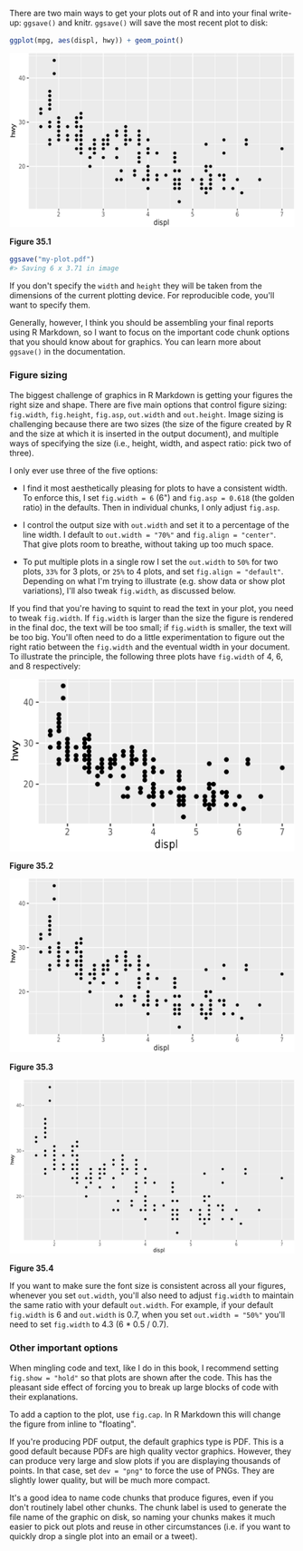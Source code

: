 
There are two main ways to get your plots out of R and into your final write-up: `ggsave()` and knitr. `ggsave()` will save the most recent plot to disk:


```r
ggplot(mpg, aes(displ, hwy)) + geom_point()
```



![Figure 35.1](communicate-plots_files/figure-latex/unnamed-chunk-32-1.jpg)

**Figure 35.1**

```r
ggsave("my-plot.pdf")
#> Saving 6 x 3.71 in image
```


If you don't specify the `width` and `height` they will be taken from the dimensions of the current plotting device. For reproducible code, you'll want to specify them.

Generally, however, I think you should be assembling your final reports using R Markdown, so I want to focus on the important code chunk options that you should know about for graphics. You can learn more about `ggsave()` in the documentation.

### Figure sizing

The biggest challenge of graphics in R Markdown is getting your figures the right size and shape. There are five main options that control figure sizing: `fig.width`, `fig.height`, `fig.asp`, `out.width` and `out.height`. Image sizing is challenging because there are two sizes (the size of the figure created by R and the size at which it is inserted in the output document), and multiple ways of specifying the size (i.e., height, width, and aspect ratio: pick two of three).

I only ever use three of the five options:

* I find it most aesthetically pleasing for plots to have a consistent
  width. To enforce this, I set `fig.width = 6` (6") and `fig.asp = 0.618`
  (the golden ratio) in the defaults. Then in individual chunks, I only
  adjust `fig.asp`.

* I control the output size with `out.width` and set it to a percentage
  of the line width. I default to `out.width = "70%"`
  and `fig.align = "center"`. That give plots room to breathe, without taking
  up too much space.

* To put multiple plots in a single row I set the `out.width` to
  `50%` for two plots, `33%` for 3 plots, or `25%` to 4 plots, and set
  `fig.align = "default"`. Depending on what I'm trying to illustrate (e.g.
  show data or show plot variations), I'll also tweak `fig.width`, as
  discussed below.

If you find that you're having to squint to read the text in your plot, you need to tweak `fig.width`. If `fig.width` is larger than the size the figure is rendered in the final doc, the text will be too small; if `fig.width` is smaller, the text will be too big. You'll often need to do a little experimentation to figure out the right ratio between the `fig.width` and the eventual width in your document. To illustrate the principle, the following three plots have `fig.width` of 4, 6, and 8 respectively:



![Figure 35.2](communicate-plots_files/figure-latex/unnamed-chunk-35-1.jpg)

**Figure 35.2**

![Figure 35.3](communicate-plots_files/figure-latex/unnamed-chunk-36-1.jpg)

**Figure 35.3**

![Figure 35.4](communicate-plots_files/figure-latex/unnamed-chunk-37-1.jpg)

**Figure 35.4**

If you want to make sure the font size is consistent across all your figures, whenever you set `out.width`, you'll also need to adjust `fig.width` to maintain the same ratio with your default `out.width`. For example, if your default `fig.width` is 6 and `out.width` is 0.7, when you set `out.width = "50%"` you'll need to set `fig.width` to 4.3 (6 * 0.5 / 0.7).

### Other important options

When mingling code and text, like I do in this book, I recommend setting `fig.show = "hold"` so that plots are shown after the code. This has the pleasant side effect of forcing you to break up large blocks of code with their explanations.

To add a caption to the plot, use `fig.cap`. In R Markdown this will change the figure from inline to "floating".

If you're producing PDF output, the default graphics type is PDF. This is a good default because PDFs are high quality vector graphics. However, they can produce very large and slow plots if you are displaying thousands of points. In that case, set `dev = "png"` to force the use of PNGs. They are slightly lower quality, but will be much more compact.

It's a good idea to name code chunks that produce figures, even if you don't routinely label other chunks. The chunk label is used to generate the file name of the graphic on disk, so naming your chunks makes it much easier to pick out plots and reuse in other circumstances (i.e. if you want to quickly drop a single plot into an email or a tweet).
